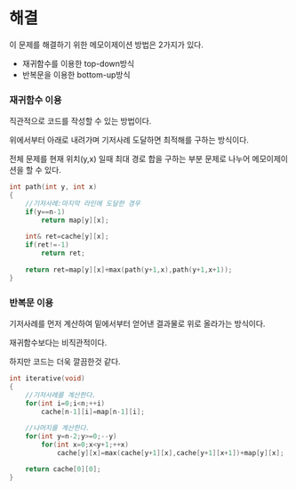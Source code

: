 # 해결
이 문제를 해결하기 위한 메모이제이션 방법은 2가지가 있다.
- 재귀함수를 이용한 top-down방식
- 반복문을 이용한 bottom-up방식

### 재귀함수 이용
직관적으로 코드를 작성할 수 있는 방법이다.

위에서부터 아래로 내려가며 기저사례 도달하면 최적해를 구하는 방식이다.

전체 문제를 현재 위치(y,x) 일때 최대 경로 합을 구하는 부분 문제로 나누어 메모이제이션을 할 수 있다.
```c++
int path(int y, int x)
{
    //기저사례:마지막 라인에 도달한 경우
    if(y==n-1)
        return map[y][x];
    
    int& ret=cache[y][x];
    if(ret!=-1)
        return ret;
    
    return ret=map[y][x]+max(path(y+1,x),path(y+1,x+1));
}
```
### 반복문 이용
기저사례를 먼저 계산하여 밑에서부터 얻어낸 결과물로 위로 올라가는 방식이다.

재귀함수보다는 비직관적이다.

하지만 코드는 더욱 깔끔한것 같다.
```c++
int iterative(void)
{
    //기저사례를 계산한다.
    for(int i=0;i<n;++i)
        cache[n-1][i]=map[n-1][i];
    
    //나머지를 계산한다.
    for(int y=n-2;y>=0;--y)
        for(int x=0;x<y+1;++x)
            cache[y][x]=max(cache[y+1][x],cache[y+1][x+1])+map[y][x];

    return cache[0][0];
}
```
